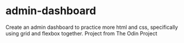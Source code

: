 # admin-dashboard
Create an admin dashboard to practice more html and css, specifically using grid and flexbox together. Project from The Odin Project
